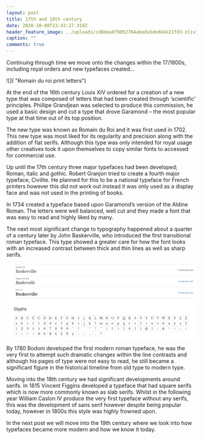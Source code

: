 ```yaml
---
layout: post
title: 17th and 18th century
date: 2020-10-08T13:43:27.319Z
header_feature_image: ../uploads/cd8dea8f9052764abeda5ded4de21fd3-olivier-philippe.jpg
caption: ""
comments: true
---
```

Continuing through time we move onto the changes within the 17/1800s, including royal orders and new typefaces created…

![]( "Romain du roi print letters")

At the end of the 16th century Louis XIV ordered for a creation of a new type that was composed of letters that had been created through ‘scientific’ principles. Phillipe Grandjean was selected to produce this commission, he used a basic design and cut a type that drove Garamond – the most popular type at that time out of its top position.

The new type was known as Romain du Roi and it was first used in 1702. This new type was most liked for its regularity and precision along with the addition of flat serifs. Although this type was only intended for royal usage other creatives took it upon themselves to copy similar fonts to accessed for commercial use.

Up until the 17th century three major typefaces had been developed; Roman, italic and gothic. Robert Granjon tried to create a fourth major typeface, Civilite. He planned for this to be a national typeface for French printers however this did not work out instead it was only used as a display face and was not used in the printing of books.

In 1734 created a typeface based upon Garamond’s version of the Aldine Roman. The letters were well balanced, well cut and they made a font that was easy to read and highly liked by many.

The next most significant change to typography happened about a quarter of a century later by John Baskerville, who introduced the first transitional roman typeface. This type showed a greater care for how the font looks with an increased contrast between thick and thin lines as well as sharp serifs.

![](../uploads/baskerville-jpeg.jpg)

By 1780 Bodoni developed the first modern roman typeface, he was the very first to attempt such dramatic changes within the line contrasts and although his pages of type were not easy to read, he still became a significant figure in the historical timeline from old type to modern type.

Moving into the 18th century we had significant developments around serifs. In 1815 Vincent Figgins developed a typeface that had square serifs which is now more commonly known as slab serifs. Whilst in the following year William Caslon IV produce the very first typeface without any serifs, this was the development of sans serif however despite being popular today, however in 1800s this style was highly frowned upon.

In the next post we will move into the 19th century where we look into how typefaces became more modern and how we know it today.